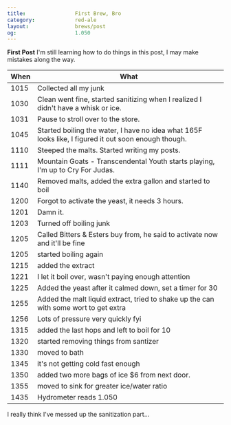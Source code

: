 ```yaml
---
title:                First Brew, Bro
category:             red-ale
layout:               brews/post
og:                   1.050
---
```


<div class="alert alert-warning">
  <strong>First Post</strong>
  I'm still learning how to do things in this post, I may make mistakes along the way.
</div>

When|What
----|----
1015|Collected all my junk
1030|Clean went fine, started sanitizing when I realized I didn't have a whisk or ice.
1031|Pause to stroll over to the store.
1045|Started boiling the water, I have no idea what 165F looks like, I figured it out soon enough though.
1110|Steeped the malts. Started writing my posts.
1111|Mountain Goats - Transcendental Youth starts playing, I'm up to Cry For Judas.
1140|Removed malts, added the extra gallon and started to boil
1200|Forgot to activate the yeast, it needs 3 hours. 
1201|Damn it.
1203|Turned off boiling junk
1205|Called Bitters &amp; Esters buy from, he said to activate now and it'll be fine
1205|started boiling again
1215|added the extract
1221|I let it boil over, wasn't paying enough attention
1225|Added the yeast after it calmed down, set a timer for 30
1255|Added the malt liquid extract, tried to shake up the can with some wort to get extra
1256|Lots of pressure very quickly fyi
1315|added the last hops and left to boil for 10
1320|started removing things from santizer
1330|moved to bath
1345|it's not getting cold fast enough
1350|added two more bags of ice $6 from next door.
1355|moved to sink for greater ice/water ratio
1435|Hydrometer reads 1.050

I  really think I've messed up the sanitization part...
